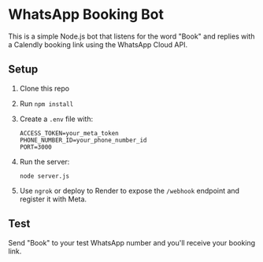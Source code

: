 # WhatsApp Booking Bot

This is a simple Node.js bot that listens for the word "Book" and replies with a Calendly booking link using the WhatsApp Cloud API.

## Setup

1. Clone this repo
2. Run `npm install`
3. Create a `.env` file with:
   ```
   ACCESS_TOKEN=your_meta_token
   PHONE_NUMBER_ID=your_phone_number_id
   PORT=3000
   ```
4. Run the server:
   ```
   node server.js
   ```

5. Use `ngrok` or deploy to Render to expose the `/webhook` endpoint and register it with Meta.

## Test

Send "Book" to your test WhatsApp number and you'll receive your booking link.